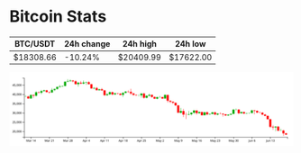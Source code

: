 # Bitcoin Stats

BTC/USDT|24h change|24h high|24h low|
|---|---|---|---|
|$18308.66|-10.24%|$20409.99|$17622.00|

<img src="./chart.svg">

